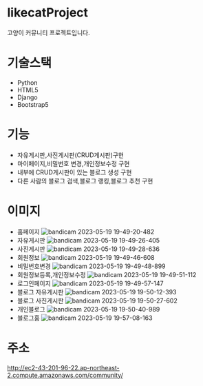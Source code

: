 # likecatProject
고양이 커뮤니티 프로젝트입니다.
# 기술스택
- Python
- HTML5
- Django
- Bootstrap5
# 기능
- 자유게시판,사진게시판(CRUD게시판)구현
- 마이페이지,비밀번호 변경,개인정보수정 구현
- 내부에 CRUD게시판이 있는 블로그 생성 구현
- 다른 사람의 블로그 검색,블로그 랭킹,블로그 추천 구현
# 이미지
- 홈페이지
![bandicam 2023-05-19 19-49-20-482](https://github.com/GongDaeTaewoo/likecatProject/assets/89184708/9f45fea7-fd28-45a8-9e0b-48c895efd5e9)
- 자유게시판
![bandicam 2023-05-19 19-49-26-405](https://github.com/GongDaeTaewoo/likecatProject/assets/89184708/f912d227-8840-417a-b27a-1ffb9da2a6a1)
- 사진게시판
![bandicam 2023-05-19 19-49-28-636](https://github.com/GongDaeTaewoo/likecatProject/assets/89184708/d9c5a35f-475e-4699-94d3-6c0ef326e02b)
- 회원정보
![bandicam 2023-05-19 19-49-46-608](https://github.com/GongDaeTaewoo/likecatProject/assets/89184708/17564292-5026-4925-b4a9-404951447d3f)
- 비밀번호변경
![bandicam 2023-05-19 19-49-48-899](https://github.com/GongDaeTaewoo/likecatProject/assets/89184708/109c498b-ceeb-4b3b-ab47-a09b8196470a)
- 회원정보등록,개인정보수정
![bandicam 2023-05-19 19-49-51-112](https://github.com/GongDaeTaewoo/likecatProject/assets/89184708/79df62a8-d6ef-44c7-b893-bf5ba3464172)
- 로그인페이지
![bandicam 2023-05-19 19-49-57-147](https://github.com/GongDaeTaewoo/likecatProject/assets/89184708/3c5e2e72-5294-48ba-ae23-b1a638f1208f)
- 블로그 자유게시판
![bandicam 2023-05-19 19-50-12-393](https://github.com/GongDaeTaewoo/likecatProject/assets/89184708/1594e9fa-a3f7-443c-a7af-8cbb18317a7b)
- 블로그 사진게시판
![bandicam 2023-05-19 19-50-27-602](https://github.com/GongDaeTaewoo/likecatProject/assets/89184708/7bf88846-89ea-492b-953c-3b4662d1dfae)
- 개인블로그
![bandicam 2023-05-19 19-50-40-989](https://github.com/GongDaeTaewoo/likecatProject/assets/89184708/054e1b1e-9a4c-4a61-84c8-a714d7b06e32)
- 블로그홈
![bandicam 2023-05-19 19-57-08-163](https://github.com/GongDaeTaewoo/likecatProject/assets/89184708/548b0f27-80ee-4390-991c-b5497eb0a689)



# 주소
http://ec2-43-201-96-22.ap-northeast-2.compute.amazonaws.com/community/
